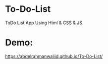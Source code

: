 # To-Do-List
ToDo List App Using Html &amp; CSS &amp; JS

# Demo:
https://abdelrahmanwaliid.github.io/To-Do-List/
